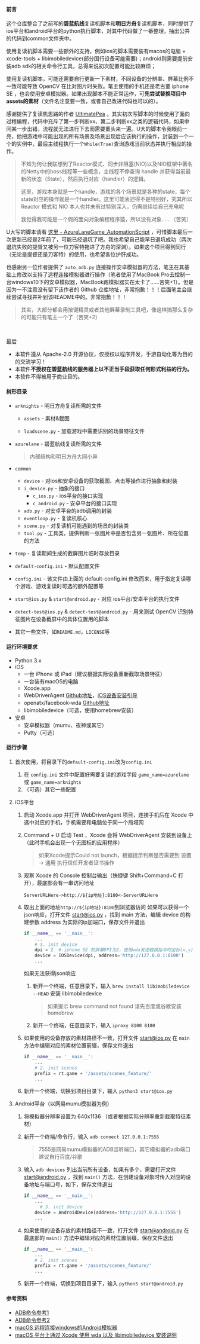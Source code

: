 #### 前言

这个仓库整合了之前写的**碧蓝航线**复读机脚本和**明日方舟**复读机脚本，同时提供了ios平台和android平台的python执行脚本，对其中代码做了一番整理，抽出公共的代码到common文件夹中。

使用复读机脚本需要一些额外的支持，例如ios的脚本需要装有macos的电脑 + xcode-tools + libimobiledevice(部分国行设备可能需要)；android则需要提前安装adb sdk的相关命令行工具，总得来说初次配置可能比较麻烦；

使用复读机脚本，可能还需要自行更新一下素材，不同设备的分辨率、屏幕比例不一致可能导致 OpenCV 在比对图片时失败。笔主使用的手机还是老古董 iphone SE ，也会使用安卓模拟器。如果出现脚本不能正常运作，可**先尝试替换项目中assets的素材**（文件名注意要一致，或者自己改进代码也可以的）。

感谢提供了复读机思路的作者 [UltimatePea](https://github.com/UltimatePea) 。其实初次写脚本的时候使用了面向过程编程，代码中充斥了第一步判断xx、第二步判断xx之类的逻辑代码，如果中间某一步出错，流程就无法进行下去而需要重头来一遍。U大的脚本令我眼前一亮，他把游戏中可能出现的所有场景及场景出现后应该执行的操作，封装到一个一个的实例中，最后主线程执行一个`While(True)`查询游戏当前状态并执行相应的操作。

> 不知为何让我联想到了Reactor模式、同步非阻塞(NIO)以及NIO框架中著名的Netty中的boss线程等一些概念，主线程不停查询 handle 并获得当前最新的状态（State），然后执行对应（handler）的逻辑。
>
> 这里，游戏本身就是一个handle，游戏的各个场景就是各种的state，每个state对应的操作就是一个handler。这里可能表述得不是特别好，究其所以 Reactor 模式和 NIO 本人也并未有过特别深入，仍需继续给自己充电呢
>
> 我觉得我可能是一个假的面向对象编程程序猿，所以没有对象……（苦笑）

U大写的脚本请看 [这里 - AzureLaneGame_AutomationScript](https://github.com/UltimatePea/AzureLaneGame_AutomationScript) ，可惜脚本最后一次更新已经是2年前了，可能已经退坑了吧。我也希望自己能早日退坑成功（两次退坑失败的提督又被另一位刀客特拖进了方舟的深渊）。如果这个项目得到同行（无论是提督还是刀客特）的使用，也希望各位护肝成功。

也感谢另一位作者提供了 `auto_adb.py` 连接操作安卓模拟器的方法，笔主在其基础上修改以支持了远程连接模拟器进行操作（笔者使用了MacBook Pro去控制一台windows10下的安卓模拟器，MacBook跑模拟器实在太卡了……苦笑+1）。但是因为一不注意没有留下该作者的 Github 仓库地址，非常抱歉！！！后面笔主会继续尝试寻找并补到该README中的。非常抱歉！！！

> 其实，大部分都会用按键精灵或者其他屏幕录制工具吧，像这样搞那么复杂的可能只有笔主一个了（苦笑+2）

​        

最后

- 本软件遵从 Apache-2.0 开源协议，仅授权以程序开发，手游自动化等为目的的交流学习！
- 本软件**不授权在碧蓝航线的服务器上以不正当手段获取任何形式利益的行为。**
- 本软件不得被用于商业目的。



#### 树形目录

- `arknights` - 明日方舟复读所需的文件

  - `assets` - 素材&截图

  - `loadscene.py` - 加载游戏中需要识别的场景特征文件

- `azurelane` - 碧蓝航线复读所需的文件

  > 内部结构和明日方舟大同小异

- `common`

  - `device` - 对ios和安卓设备的获取截图、点击等操作进行抽象和封装
  - `i_device.py` - 抽象的接口
    - `c_ios.py` - ios平台的接口实现
    - `c_android.py` - 安卓平台的接口实现
  - `adb.py` - 对安卓平台的adb调用的封装
  - `eventloop.py` - 复读机核心
  - `scene.py` - 对复读机可能遇到的场景的封装类
  - `tool.py` - 工具类，提供判断一张图片中是否包含另一张图片、所在位置的方法

- `temp` - 复读期间生成的截屏图片临时存放目录

- `default-config.ini` - 默认配置文件

- `config.ini` - 该文件由上面的 default-config.ini 修改而来，用于指定复读哪个游戏、游戏复读时可选的额外配置等

- `start@ios.py` & `start@android.py` - 对应 ios平台/安卓平台的执行文件

- `detect-test@ios.py` & `detect-test@android.py` - 用来测试 OpenCV 识别特征图片在设备截屏中的具体位置用的脚本

- 其它一些文件，如`README.md`，`LICENSE`等



#### 运行环境要求

- Python 3.x
- iOS
  - 一台 iPhone 或 iPad（建议根据实际设备重新截取场景特征）
  - 一台装有macOS的电脑
  - Xcode.app
  - WebDriverAgent [Github地址](https://github.com/appium/WebDriverAgent)，[iOS设备安装引导](https://testerhome.com/topics/7220)
  - openatx/facebook-wda [Github地址](https://github.com/openatx/facebook-wda)
  - libimobiledevice（可选，使用homebrew安装）
- 安卓
  - 安卓模拟器（mumu、夜神或其它）
  - Putty（可选）



#### 运行步骤

1. 首次使用，将目录下的`default-config.ini`改为`config.ini`

   1. 在 `config.ini` 文件中配置好需要复读的游戏字段 `game_name=azurelane` 或 `game_name=arknights`
   2. （可选）其它一些配置

2. iOS平台
   1. 启动 Xcode.app 并打开 WebDriverAgent 项目，连接手机后在 Xcode 中选中对应的手机，手机需要和电脑位于同一个局域网

   2. Command + U 启动 Test ，Xcode 会将 WebDriverAgent 安装到设备上（此时手机会出现一个无图标的应用程序）

      > 如果Xcode提示Could not launch，根据提示判断是否需要到 设置 -> 通用 执行信任开发者证书操作

   3. 观察 Xcode 的 Console 控制台输出（快捷键 Shift+Command+C 打开），最底部会有一串访问地址

      ```
      ServerURLHere->http://${ip地址}:8100<-ServerURLHere
      ```

   4. 取出上面的地址`http://${ip地址}:8100`到浏览器访问
      如果可以获得一个json响应，打开文件 start@ios.py ，找到 main 方法，编辑 device 的构建参数 address 为实际的ip加端口，保存文件并退出

      ``` python
      if __name__ == '__main__':
          ...
          # 3. init device
          dpi = 2  # iphone SE 的屏幕DPI为2，使用wda发送触摸指令时坐标(x,y)需要除以相应的dpi
          device = IOSDevice(dpi, address='http://127.0.0.1:8100')
          ...
      ```

      如果无法获得json响应

      1. 新开一个终端，任意目录下，输入 `brew install libimobiledevice --HEAD` 安装 libimobiledevice

         > 如果提示 brew command not found 请先百度或谷歌安装 homebrew

      2. 新开一个终端，任意目录下，输入 `iproxy 8100 8100` 

   5. 如果使用的设备存放的素材路径不一致，打开文件 start@ios.py 在 `main` 方法中编辑对应的素材位置前缀，保存文件退出

      ``` python
      if __name__ == '__main__':
          ...
          # 2. init scenes
          prefix = rt.game + '/assets/scenes_feature/'
          ...
      ```

   6. 新开一个终端，切换到项目目录下，输入 `python3 start@ios.py`

3. Android平台（以网易mumu模拟器为例）
   1. 将模拟器分辨率设置为 640x1136 （或者根据实际分辨率重新截取特征素材）
     
   2. 新开一个终端/命令行，输入 `adb connect 127.0.0.1:7555`

      > 7555是网易mumu模拟器的ADB监听端口，其它模拟器的adb端口建议自行百度/谷歌

   3. 输入 `adb devices` 列出当前所有设备，如果有多个，需要打开文件 start@android.py ，找到 `main()` 方法，在创建设备对象时传入对应的设备地址与端口号，如下，保存文件退出

      ``` python
      if __name__ == '__main__':
          ...
      		# 3. init device
          device = AndroidDevice(address='http://127.0.0.1:7555')
          ...
      ```

   4. 如果使用的设备存放的素材路径不一致，打开文件 start@android.py 在最底部的 `main()` 方法中编辑对应的素材位置前缀，保存文件退出

      ``` python
      if __name__ == '__main__':
          ...
          # 2. init scenes
          prefix = rt.game + '/assets/scenes_feature/'
          ...
      ```

   5. 新开一个终端，切换到项目目录下，输入 `python3 start@android.py`


#### 参考资料

- [ADB命令参考1](https://www.wanandroid.com/blog/show/2309)
- [ADB命令参考2](http://wl9739.github.io/2017/05/22/ADB-%E5%B8%B8%E7%94%A8%E5%91%BD%E4%BB%A4/)
- [macOS 远程连接windows的Android模拟器](https://nicoster.github.io/%E8%BF%9C%E7%A8%8B%E8%BF%90%E8%A1%8C-android-%E6%A8%A1%E6%8B%9F%E5%99%A8/)
- [macOS 平台上通过 Xcode 使用 wda 以及 libimobiledevice 安装说明](https://github.com/wangshub/wechat_jump_game/wiki/Android-和-iOS-操作步骤#二ios-手机操作步骤)
